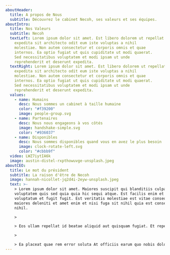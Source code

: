 ```yaml
---
aboutHeader:
  title: A propos de Nous
  subtitle: Découvrez le cabinet Necoh, ses valeurs et ses équipes.
aboutIntro:
  title: Nos Valeurs
  subtitle: Necoh
  textLeft: Lorem ipsum dolor sit amet. Est libero dolorem ut repellat
    expedita sit architecto odit eum iste voluptas a nihil
    molestiae. Non autem consectetur et corporis omnis et quae
    internos. Ea optio fugiat ut quis cupiditate ut modi quaerat.
    Sed necessitatibus voluptatem et modi ipsam ut unde
    reprehenderit et deserunt expedita.
  textRight: Lorem ipsum dolor sit amet. Est libero dolorem ut repellat
    expedita sit architecto odit eum iste voluptas a nihil
    molestiae. Non autem consectetur et corporis omnis et quae
    internos. Ea optio fugiat ut quis cupiditate ut modi quaerat.
    Sed necessitatibus voluptatem et modi ipsam ut unde
    reprehenderit et deserunt expedita.
  values:
    - name: Humains
      desc: Nous sommes un cabinet à taille humaine
      color: "#f39200"
      image: people-group.svg
    - name: Partenaires
      desc: Nous nous engageons à vos côtés
      image: handshake-simple.svg
      color: "#936037"
    - name: Disponibles
      desc: Nous sommes disponibles quand vous en avez le plus besoin
      image: clock-rotate-left.svg
      color: "#cbbb9f"
  video: LWZ7iytIA6k
  image: austin-distel-rxpthowuvge-unsplash.jpeg
aboutCEO:
  title: Le mot du président
  subtitle: La raison d'être de Necoh
  image: hannah-nicollet-jq2d4i-2eyw-unsplash.jpeg
  text: >-
    > Lorem ipsum dolor sit amet. Maiores suscipit qui blanditiis culpa qui
    voluptatem quis sed quia quia hic sequi atque. Est facilis enim et incidunt
    voluptatum et fugit fugit. Est veritatis molestiae est vitae consequatur hic
    maiores deleniti et amet enim et nisi fuga sit nihil quia est consequatur
    nihil.

    >

    > Eos ullam repellat id beatae aliquid aut quisquam fugiat. Et repellendus totam quo molestias distinctio quo saepe error et consequatur aliquam cum quos rerum. Sit tempore ipsa ea adipisci eveniet qui nihil corporis ad animi praesentium in natus necessitatibus aut ullam obcaecati.

    >

    > Ea placeat quae rem error soluta At officiis earum quo nobis dolorem est magnam voluptate sed similique velit vel quod amet. Sit quidem quaerat eos temporibus excepturi sit veritatis sint? Rem magnam exercitationem non earum velit a nulla nihil non corporis minus est totam accusamus.
---
```

